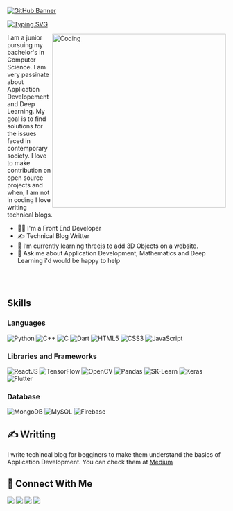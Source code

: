 [![GitHub Banner](https://user-images.githubusercontent.com/58959408/232639433-cb0aea21-66f0-4508-a771-85e2089c5a87.gif)](https://github.com/aadityaagrawal)

[![Typing SVG](https://readme-typing-svg.herokuapp.com?font=&weight=500&size=25&pause=1000&color=1461C3&width=435&lines=Hi+%F0%9F%91%8B%2C+I'm+Aditya+Agrawal...;%F0%9F%91%A8%E2%80%8D%F0%9F%92%BB+A+Front+End+Developer;%F0%9F%A7%97Who+loves+travelling)](https://git.io/typing-svg)

<img align='right' alt="Coding" width="400" src="https://cdn.sanity.io/images/ordgikwe/production/a830c5182852e35bcd0dc07b90122f07ecd15f48-700x525.gif?w=700&h=525&auto=format">
I am a junior pursuing my bachelor's in Computer Science. I am very passinate about Application Developement and Deep Learning. My goal is to find solutions for the issues faced in contemporary society. I love to make contribution on open source projects and when, I am not in coding I love writing technical blogs.  

- 👨‍💻 I'm a Front End Developer
- ✍ Technical Blog Writter
- 🌱 I’m currently learning threejs to add 3D Objects on a website. 
- 💬 Ask me about Application Development, Mathematics and Deep Learning i'd would be happy to help


</br>
</br>

## Skills

### Languages
<p float="left">
<img alt="Python" src="https://img.shields.io/badge/Python-FFD43B?style=for-the-badge&logo=python&logoColor=darkgreen" />
<img alt="C++" src="https://img.shields.io/badge/C%2B%2B-00599C?style=for-the-badge&logo=c%2B%2B&logoColor=white" />
<img alt="C" src="https://img.shields.io/badge/C-00599C?style=for-the-badge&logo=c&logoColor=white" />
<img alt="Dart" src="https://img.shields.io/badge/dart-%230175C2.svg?style=for-the-badge&logo=dart&logoColor=white" />	
<img alt = "HTML5" src = "https://img.shields.io/badge/html5-%23E34F26.svg?style=for-the-badge&logo=html5&logoColor=white" />
<img alt = "CSS3" src = "https://img.shields.io/badge/css3-%231572B6.svg?style=for-the-badge&logo=css3&logoColor=white" />
<img alt = "JavaScript" src = "https://img.shields.io/badge/javascript-%23323330.svg?style=for-the-badge&logo=javascript&logoColor=%23F7DF1E" />
</p>

### Libraries and Frameworks
<p float="left">
<img alt="ReactJS" src="https://img.shields.io/badge/react-%2320232a.svg?style=for-the-badge&logo=react&logoColor=%2361DAFB" />
<img alt="TensorFlow" src="https://img.shields.io/badge/TensorFlow-FF6F00?style=for-the-badge&logo=tensorflow&logoColor=white" />
<img alt="OpenCV" src="https://img.shields.io/badge/OpenCV-27338e?style=for-the-badge&logo=OpenCV&logoColor=white" />
<img alt="Pandas" src="https://img.shields.io/badge/Pandas-2C2D72?style=for-the-badge&logo=pandas&logoColor=white" />
<img alt="SK-Learn" src = "https://img.shields.io/badge/scikit_learn-F7931E?style=for-the-badge&logo=scikit-learn&logoColor=white" />
<img alt = "Keras" src = "https://img.shields.io/badge/Keras-%23D00000.svg?style=for-the-badge&logo=Keras&logoColor=white" />
<img alt="Flutter" src = "https://img.shields.io/badge/Flutter-02569B?style=for-the-badge&logo=flutter&logoColor=white" />

### Database
<p float="left">
	<img alt = "MongoDB" src = "https://img.shields.io/badge/MongoDB-%234ea94b.svg?style=for-the-badge&logo=mongodb&logoColor=white" />
	<img alt = "MySQL" src = "https://img.shields.io/badge/mysql-%2300f.svg?style=for-the-badge&logo=mysql&logoColor=white" />
	<img alt="Firebase" src = "https://img.shields.io/badge/Firebase-039BE5?style=for-the-badge&logo=Firebase&logoColor=white" />
</p>


  
## ✍ Writting 
I write techincal blog for begginers to make them understand the basics of Application Development. You can check them at <a href= "https://medium.com/@adityakuagrawal" > Medium </a>


## 🤝 Connect With Me<br>
<p align="left">
<a href=https://www.linkedin.com/in/aditya-agrawal-a078091b8/><img src="https://img.shields.io/badge/LinkedIn-0077B5?style=for-the-badge&logo=linkedin&logoColor=white"></a> 
<a href="mailto:adityakuagrawal@gmail.com"><img src="https://img.shields.io/badge/Gmail-D14836?style=for-the-badge&logo=gmail&logoColor=white"></a>
<a href="https://twitter.com/Adityakuagrawal"><img src="https://img.shields.io/badge/Twitter-1DA1F2?style=for-the-badge&logo=twitter&logoColor=white"></a>
<a href = "https://medium.com/@adityakuagrawal"> <img src="https://img.shields.io/badge/Medium-12100E?style=for-the-badge&logo=medium&logoColor=white" /></a>
<p align="left">
